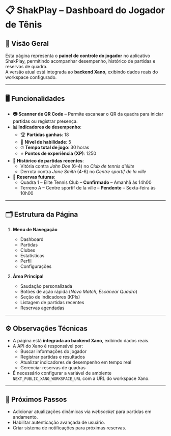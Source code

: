 # 📋 ShakPlay – Dashboard do Jogador de Tênis

## 📌 Visão Geral
Esta página representa o **painel de controle do jogador** no aplicativo ShakPlay, permitindo acompanhar desempenho, histórico de partidas e reservas de quadra.  
A versão atual está integrada ao **backend Xano**, exibindo dados reais do workspace configurado.

---

## 🖥️ Funcionalidades
- **📷 Scanner de QR Code** – Permite escanear o QR da quadra para iniciar partidas ou registrar presença.
- **📊 Indicadores de desempenho**:
  - 🏆 **Partidas ganhas**: 18  
  - 🎯 **Nível de habilidade**: 5  
  - ⏱ **Tempo total de jogo**: 30 horas  
  - ⭐ **Pontos de experiência (XP)**: 1250  
- **📅 Histórico de partidas recentes**:
  - Vitória contra *John Doe* (6-4) no *Club de tennis d'élite*  
  - Derrota contra *Jane Smith* (4-6) no *Centre sportif de la ville*  
- **📌 Reservas futuras**:
  - Quadra 1 – Elite Tennis Club – **Confirmado** – Amanhã às 14h00  
  - Terreno A – Centre sportif de la ville – **Pendente** – Sexta-feira às 10h00  

---

## 🗂️ Estrutura da Página
1. **Menu de Navegação**  
   - Dashboard  
   - Partidas  
   - Clubes  
   - Estatísticas  
   - Perfil  
   - Configurações  

2. **Área Principal**  
   - Saudação personalizada  
   - Botões de ação rápida (*Novo Match*, *Escanear Quadra*)  
   - Seção de indicadores (KPIs)  
   - Listagem de partidas recentes  
   - Reservas agendadas  

---

## ⚙️ Observações Técnicas
- A página está **integrada ao backend Xano**, exibindo dados reais.  
- A API do Xano é responsável por:  
  - Buscar informações do jogador  
  - Registrar partidas e resultados  
  - Atualizar indicadores de desempenho em tempo real  
  - Gerenciar reservas de quadras  
- É necessário configurar a variável de ambiente `NEXT_PUBLIC_XANO_WORKSPACE_URL` com a URL do workspace Xano.

---

## 🚀 Próximos Passos
- Adicionar atualizações dinâmicas via *websocket* para partidas em andamento.  
- Habilitar autenticação avançada de usuário.  
- Criar sistema de notificações para próximas reservas.  